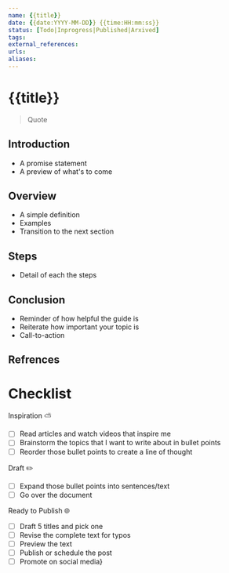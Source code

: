 ```yaml
---
name: {{title}}
date: {{date:YYYY-MM-DD}} {{time:HH:mm:ss}}
status: [Todo|Inprogress|Published|Arxived]
tags: 
external_references: 
urls: 
aliases: 
---
```

# {{title}}

> Quote

## Introduction
* A promise statement
* A preview of what's to come

## Overview
* A simple definition
* Examples
* Transition to the next section

## Steps
* Detail of each the steps

## Conclusion
* Reminder of how helpful the guide is
* Reiterate how important your topic is
* Call-to-action

## Refrences


# Checklist

Inspiration ⛅
- [ ] Read articles and watch videos that inspire me
- [ ] Brainstorm the topics that I want to write about in bullet points
- [ ] Reorder those bullet points to create a line of thought

Draft ✏️
- [ ] Expand those bullet points into sentences/text
- [ ] Go over the document

Ready to Publish 🌐
- [ ] Draft 5 titles and pick one
- [ ] Revise the complete text for typos
- [ ] Preview the text
- [ ] Publish or schedule the post
- [ ] Promote on social media}
